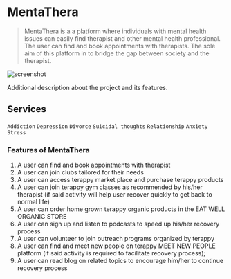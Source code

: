

# MentaThera

> MentaThera is a a platform where individuals with mental health issues can easily find therapist and other mental health professional. The user can find and book appointments with therapists. The sole aim of this platform in to bridge the gap between society and the therapist.
 

![screenshot](./screenshot.JPG)

Additional description about the project and its features.

## Services

`Addiction` `Depression` `Divorce` `Suicidal thoughts` `Relationship` `Anxiety` `Stress` 

### Features of MentaThera
1. A user can find and book appointments with therapist
2. A user can join clubs tailored for their needs
3. A user can access terappy market place and purchase terappy products
4. A user can join terappy gym classes as recommended by his/her therapist (if said activity will help user recover quickly to get back to normal life)
5. A user can order home grown terappy organic products in the EAT WELL ORGANIC STORE
6. A user can sign up and listen to podcasts to speed up his/her recovery process
7. A user can volunteer to join outreach programs organized by terappy
8. A user can find and meet new people on terappy MEET NEW PEOPLE platform (if said activity is required to facilitate recovery process);
9. A user can read blog on related topics to encourage him/her to continue recovery process
